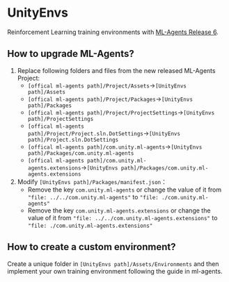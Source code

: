 # UnityEnvs

Reinforcement Learning training environments with [ML-Agents Release 6](https://github.com/Unity-Technologies/ml-agents/tree/release_6).

## How to upgrade ML-Agents?

1. Replace following folders and files from the new released ML-Agents Project:
   - `[offical ml-agents path]/Project/Assets`→`[UnityEnvs path]/Assets`
   - `[offical ml-agents path]/Project/Packages`→`[UnityEnvs path]/Packages`
   - `[offical ml-agents path]/Project/ProjectSettings`→`[UnityEnvs path]/ProjectSettings`
   - `[offical ml-agents path]/Project/Project.sln.DotSettings`→`[UnityEnvs path]/Project.sln.DotSettings`
   - `[offical ml-agents path]/com.unity.ml-agents`→`[UnityEnvs path]/Packages/com.unity.ml-agents`
   - `[offical ml-agents path]/com.unity.ml-agents.extensions`→`[UnityEnvs path]/Packages/com.unity.ml-agents.extensions`
2. Modify `[UnityEnvs path]/Packages/manifest.json`：
   - Remove the key `com.unity.ml-agents` or change the value of it from `"file: ../../com.unity.ml-agents"` to `"file: ./com.unity.ml-agents"`
   - Remove the key `com.unity.ml-agents.extensions` or change the value of it from `"file: ../../com.unity.ml-agents.extensions"` to `"file: ./com.unity.ml-agents.extensions"`

## How to create a custom environment?

Create a unique folder in `[UnityEnvs path]/Assets/Environments` and then implement your own training environment following the guide in ml-agents.

